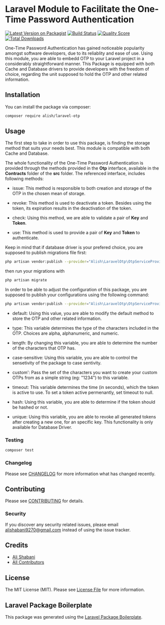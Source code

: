 # Laravel Module to Facilitate the One-Time Password Authentication

[![Latest Version on Packagist](https://img.shields.io/packagist/v/alish/laravel-otp.svg?style=flat-square)](https://packagist.org/packages/alish/laravel-otp)
[![Build Status](https://api.travis-ci.org/bdp-raymon/laravel-otp.svg?branch=main)](https://travis-ci.org/bdp-raymon/laravel-otp)
[![Quality Score](https://img.shields.io/scrutinizer/g/bdp-raymon/laravel-otp.svg?style=flat-square)](https://scrutinizer-ci.com/g/bdp-raymon/laravel-otp)
[![Total Downloads](https://img.shields.io/packagist/dt/alish/laravel-otp.svg?style=flat-square)](https://packagist.org/packages/alish/laravel-otp)

One-Time Password Authentication has gained noticeable popularity amongst software developers, due to its reliablity and ease of use. Using this module, you are able to embedd OTP to your Laravel project in a considerably straightforward manner. This Package is equipped with both Cache and Database drivers to provide developers with the freedom of choice, regarding the unit supposed to hold the OTP and other related information. 

## Installation

You can install the package via composer:

```bash
composer require alish/laravel-otp
```

## Usage

The first step to take in order to use this package, is finding the storage method that suits your needs best. This module is compatible with both Cache and Database.

The whole functionality of the One-Time Password Authentication is provided through the methods provided in the __Otp__ interface, available in the __Contracts__ folder of the __src__ folder. The referenced interface, includes following methods:

* issue: This method is responsible to both creation and storage of the OTP in the chosen mean of storage.

* revoke: This method is used to deactivate a token. Besides using the token, its expiration results in the deactivation of the token.

* check: Using this method, we are able to validate a pair of __Key__ and __Token__.

* use: This method is used to provide a pair of __Key__ and __Token__ to authenticate.

Keep in mind that if database driver is your prefered choice, you are supposed to publish migrations file first:

```bash
php artisan vendor:publish --provider="Alish\LaravelOtp\OtpServiceProvider" --tag=migrations
```

then run your migrations with

```bash
php artisan migrate
```

In order to be able to adjust the configuration of this package, you are supposed to publish your configurations using the following command:

```bash
php artisan vendor:publish --provider="Alish\LaravelOtp\OtpServiceProvider" --tag=config
```

* default: Using this value, you are able to modify the default method to store the OTP and other related information.

* type: This variable determines the type of the characters included in the OTP. Choices are alpha, alphanumeric, and numeric.

* length: By changing this variable, you are able to determine the number of the characters that OTP has.


* case-sensitive: Using this variable, you are able to control the sensetivity of the package to case sentivity.

* custom': Pass the set of the characters you want to create your custom OTPs from as a simple string (eg: "1234") to this variable.

* timeout: This variable determines the time (in seconds), which the token is active to use. To set a token active permenantly, set timeout to null.

* hash: Using this variable, you are able to determine if the token should be hashed or not.

* unique: Using this variable, you are able to revoke all generated tokens after creating a new one, for an specific key. This functionality is only available for Database Driver.

### Testing

``` bash
composer test
```

### Changelog

Please see [CHANGELOG](CHANGELOG.md) for more information what has changed recently.

## Contributing

Please see [CONTRIBUTING](CONTRIBUTING.md) for details.

### Security

If you discover any security related issues, please email alishabani9270@gmail.com instead of using the issue tracker.

## Credits

- [Ali Shabani](https://github.com/alish)
- [All Contributors](../../contributors)

## License

The MIT License (MIT). Please see [License File](LICENSE.md) for more information.

## Laravel Package Boilerplate

This package was generated using the [Laravel Package Boilerplate](https://laravelpackageboilerplate.com).
